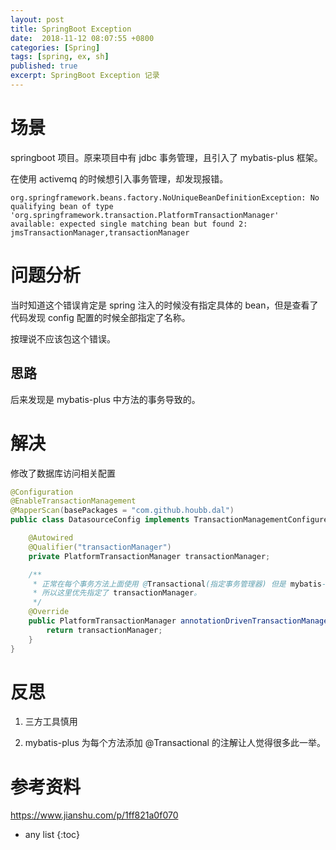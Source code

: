```yaml
---
layout: post
title: SpringBoot Exception
date:  2018-11-12 08:07:55 +0800
categories: [Spring]
tags: [spring, ex, sh]
published: true
excerpt: SpringBoot Exception 记录
---
```


# 场景

springboot 项目。原来项目中有 jdbc 事务管理，且引入了 mybatis-plus 框架。

在使用 activemq 的时候想引入事务管理，却发现报错。

```
org.springframework.beans.factory.NoUniqueBeanDefinitionException: No qualifying bean of type 'org.springframework.transaction.PlatformTransactionManager' 
available: expected single matching bean but found 2: jmsTransactionManager,transactionManager
```

# 问题分析

当时知道这个错误肯定是 spring 注入的时候没有指定具体的 bean，但是查看了代码发现 config 配置的时候全部指定了名称。

按理说不应该包这个错误。

## 思路

后来发现是 mybatis-plus 中方法的事务导致的。

# 解决

修改了数据库访问相关配置

```java
@Configuration
@EnableTransactionManagement
@MapperScan(basePackages = "com.github.houbb.dal")
public class DatasourceConfig implements TransactionManagementConfigurer {

    @Autowired
    @Qualifier("transactionManager")
    private PlatformTransactionManager transactionManager;

    /**
     * 正常在每个事务方法上面使用 @Transactional(指定事务管理器) 但是 mybatis-plus 的 service() 方法转都是没有指定的。。。
     * 所以这里优先指定了 transactionManager。
     */
    @Override
    public PlatformTransactionManager annotationDrivenTransactionManager() {
        return transactionManager;
    }
}
```

# 反思

1. 三方工具慎用

2. mybatis-plus 为每个方法添加 @Transactional 的注解让人觉得很多此一举。

# 参考资料

https://www.jianshu.com/p/1ff821a0f070

* any list
{:toc}